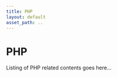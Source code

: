 ```yaml
---
title: PHP
layout: default
asset_path: ..
---
```


# PHP 

Listing of PHP related contents goes here...

